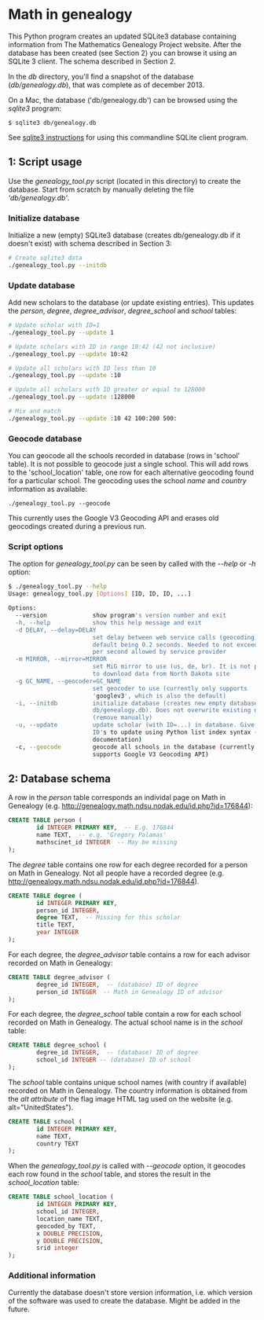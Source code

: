 # Math in genealogy

This Python program creates an updated SQLite3 database containing information from The Mathematics Genealogy Project website. After the database has been created (see Section 2) you can browse it using an SQLite 3 client. The schema described in Section 2.

In the *db* directory, you'll find a snapshot of the database (*db/genealogy.db*), that was complete as of december 2013.

On a Mac, the database ('db/genealogy.db') can be browsed using the *sqlite3* program:

```
$ sqlite3 db/genealogy.db
```

See [sqlite3 instructions](http://www.sqlite.org/sqlite.html) for using this commandline SQLite client program.

## 1: Script usage

Use the *genealogy_tool.py* script (located in this directory) to create the database. Start from scratch by manually deleting the file *'db/genealogy.db'*.
 
### Initialize database

Initialize a new (empty) SQLite3 database (creates db/genealogy.db if it doesn't exist) with schema described in Section 3:

```bash
# Create sqlite3 data
./genealogy_tool.py --initdb
```

### Update database

Add new scholars to the database (or update existing entries). This updates the *person*, *degree*, *degree_advisor*, *degree_school* and *school* tables: 

```bash
# Update scholar with ID=1
./genealogy_tool.py --update 1

# Update scholars with ID in range 10:42 (42 not inclusive)
./genealogy_tool.py --update 10:42

# Update all scholars with ID less than 10
./genealogy_tool.py --update :10

# Update all scholars with ID greater or equal to 128000
./genealogy_tool.py --update :128000

# Mix and match
./genealogy_tool.py --update :10 42 100:200 500:
```

### Geocode database

You can geocode all the schools recorded in database (rows in 'school' table). It is not possible to geocode just a single school. This will add rows to the 'school_location' table, one row for each alternative geocoding found for a particular school. The geocoding uses the school *name* and *country* information as available:

```
./genealogy_tool.py --geocode
```

This currently uses the Google V3 Geocoding API and erases old geocodings created during a previous run.

### Script options

The option for *genealogy_tool.py* can be seen by called with the *--help* or *-h* option:

```bash
$ ./genealogy_tool.py --help
Usage: genealogy_tool.py [Options] [ID, ID, ID, ...]

Options:
  --version             show program's version number and exit
  -h, --help            show this help message and exit
  -d DELAY, --delay=DELAY
                        set delay between web service calls (geocoding), with
                        default being 0.2 seconds. Needed to not exceed calls
                        per second allowed by service provider
  -m MIRROR, --mirror=MIRROR
                        set MiG mirror to use (us, de, br). It is not possible
                        to download data from North Dakota site
  -g GC_NAME, --geocoder=GC_NAME
                        set geocoder to use (currently only supports
                        'googlev3', which is also the default)
  -i, --initdb          initialize database (creates new empty database
                        db/genealogy.db). Does not overwrite existing database
                        (remove manually)
  -u, --update          update scholar (with ID=...) in database. Give list of
                        ID's to update using Python list index syntax (see
                        documentation)
  -c, --geocode         geocode all schools in the database (currently only
                        supports Google V3 Geocoding API)
```

## 2: Database schema

A row in the *person* table corresponds an individal page on Math in Genealogy (e.g. http://genealogy.math.ndsu.nodak.edu/id.php?id=176844):

```sql
CREATE TABLE person (
		id INTEGER PRIMARY KEY,  -- E.g. 176844
		name TEXT,  -- e.g. 'Gregory Palamas'
		mathscinet_id INTEGER  -- May be missing
);
```

The *degree* table contains one row for each degree recorded for a person on Math in Genealogy. Not all people have a recorded degree (e.g. http://genealogy.math.ndsu.nodak.edu/id.php?id=176844).

```sql
CREATE TABLE degree (
		id INTEGER PRIMARY KEY,
		person_id INTEGER,  
		degree TEXT,  -- Missing for this scholar
		title TEXT, 
		year INTEGER
);
```

For each degree, the *degree_advisor* table contains a row for each advisor recorded on Math in Genealogy:

```sql
CREATE TABLE degree_advisor (
		degree_id INTEGER,  -- (database) ID of degree 
		person_id INTEGER  -- Math in Genealogy ID of advisor 
);
```

For each degree, the *degree_school* table contain a row for each school recorded on Math in Genealogy. The actual school name is in the *school* table:

```sql
CREATE TABLE degree_school (
		degree_id INTEGER,  -- (database) ID of degree 
		school_id INTEGER -- (database) ID of school
);
```

The *school* table contains unique school names (with country if available) recorded on Math in Genealogy. The country information is obtained from the *alt attribute* of the flag image HTML tag used on the website (e.g. alt="UnitedStates").

```sql
CREATE TABLE school (
		id INTEGER PRIMARY KEY,
		name TEXT,
		country TEXT
);
```

When the *genealogy_tool.py* is called with *--geocode* option, it geocodes each row found in the *school* table, and stores the result in the *school_location* table:

```sql 
CREATE TABLE school_location (
		id INTEGER PRIMARY KEY,
		school_id INTEGER,
		location_name TEXT,
		geocoded_by TEXT,
		x DOUBLE PRECISION,
		y DOUBLE PRECISION,
		srid integer
);
```

### Additional information

Currently the database doesn't store version information, i.e. which version of the software was used to create the database. Might be added in the future.
